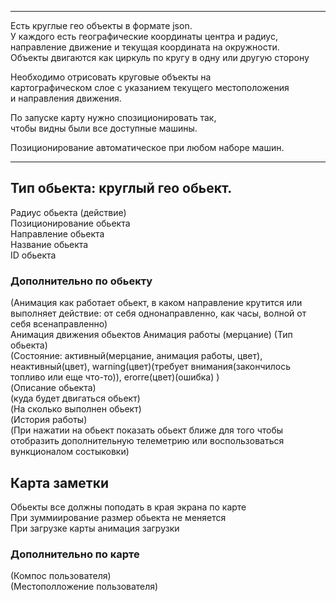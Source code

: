 
------
Есть круглые гео объекты в формате json.   
У каждого есть географические координаты центра и радиус,   
направление движение и текущая координата на окружности.  
Объекты двигаются как циркуль по кругу в одну или другую сторону  

Необходимо отрисовать круговые объекты на   
картографическом слое с указанием текущего местоположения   
и направления движения.  

По запуске карту нужно спозиционировать так,  
чтобы видны были все доступные машины.  

Позиционирование автоматическое при любом наборе машин.  

------


## Тип обьекта: круглый гео обьект.  
Радиус обьекта (действие)  
Позиционирование обьекта  
Направление обьекта  
Название обьекта  
ID обьекта  

### Дополнительно по обьекту
(Анимация как работает обьект, в каком направление крутится или выполняет действие: от себя однонаправленно, как часы, волной от себя всенаправленно)   
Анимация движения обьектов
Анимация работы (мерцание)
(Тип обьекта)    
(Состояние: активный(мерцание, анимация работы, цвет), неактивный(цвет), warning(цвет)(требует внимания(закончилось топливо или еще что-то)), erorre(цвет)(ошибка)  )  
(Описание обьекта)  
(куда будет двигаться обьект)   
(На сколько выполнен обьект)  
(История работы)   
(При нажатии на обьект показать обьект ближе для того чтобы отобразить дополнительную телеметрию или воспользоваться вункционалом состыковки)

## Карта заметки
Обьекты все должны поподать в края экрана по карте  
При зуммиирование размер обьекта не меняется  
При загрузке карты анимация загрузки

### Дополнительно по карте
(Компос пользователя)  
(Местополложение пользователя)  


